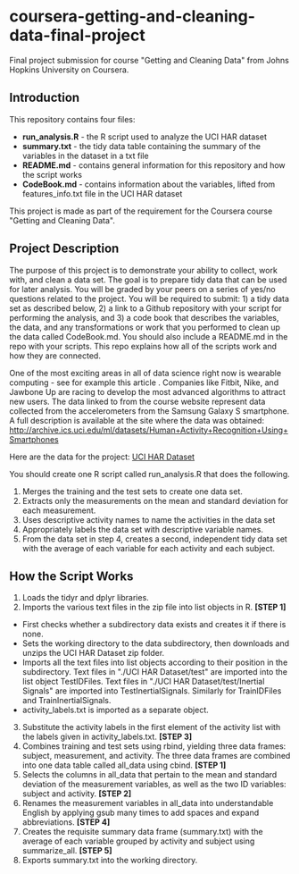 # coursera-getting-and-cleaning-data-final-project
Final project submission for course "Getting and Cleaning Data" from Johns Hopkins University on Coursera.

## Introduction
This repository contains four files: 
* **run_analysis.R** - the R script used to analyze the UCI HAR dataset
* **summary.txt** - the tidy data table containing the summary of the variables in the dataset in a txt file
* **README.md** - contains general information for this repository and how the script works
* **CodeBook.md** - contains information about the variables, lifted from features_info.txt file in the UCI HAR dataset

This project is made as part of the requirement for the Coursera course "Getting and Cleaning Data".


## Project Description
The purpose of this project is to demonstrate your ability to collect, work with, and clean a data set. The goal is to prepare tidy data that can be used for later analysis. You will be graded by your peers on a series of yes/no questions related to the project. You will be required to submit: 1) a tidy data set as described below, 2) a link to a Github repository with your script for performing the analysis, and 3) a code book that describes the variables, the data, and any transformations or work that you performed to clean up the data called CodeBook.md. You should also include a README.md in the repo with your scripts. This repo explains how all of the scripts work and how they are connected.

One of the most exciting areas in all of data science right now is wearable computing - see for example this article . Companies like Fitbit, Nike, and Jawbone Up are racing to develop the most advanced algorithms to attract new users. The data linked to from the course website represent data collected from the accelerometers from the Samsung Galaxy S smartphone. A full description is available at the site where the data was obtained:
http://archive.ics.uci.edu/ml/datasets/Human+Activity+Recognition+Using+Smartphones

Here are the data for the project:
[UCI HAR Dataset](https://d396qusza40orc.cloudfront.net/getdata%2Fprojectfiles%2FUCI%20HAR%20Dataset.zip "UCI HAR Dataset")

You should create one R script called run_analysis.R that does the following.

1. Merges the training and the test sets to create one data set.
2. Extracts only the measurements on the mean and standard deviation for each measurement.
3. Uses descriptive activity names to name the activities in the data set
4. Appropriately labels the data set with descriptive variable names.
5. From the data set in step 4, creates a second, independent tidy data set with the average of each variable for each activity and each subject.


## How the Script Works
1. Loads the tidyr and dplyr libraries.
2. Imports the various text files in the zip file into list objects in R. **[STEP 1]**
* First checks whether a subdirectory data exists and creates it if there is none.
* Sets the working directory to the data subdirectory, then downloads and unzips the UCI HAR Dataset zip folder.
* Imports all the text files into list objects according to their position in the subdirectory. Text files in "./UCI HAR Dataset/test" are imported into the list object TestIDFiles. Text files in "./UCI HAR Dataset/test/Inertial Signals" are imported into TestInertialSignals. Similarly for TrainIDFiles and TrainInertialSignals.
* activity_labels.txt is imported as a separate object.
3. Substitute the activity labels in the first element of the activity list with the labels given in activity_labels.txt. **[STEP 3]**
4. Combines training and test sets using rbind, yielding three data frames: subject, measurement, and activity. The three data frames are combined into one data table called all_data using cbind. **[STEP 1]**
5. Selects the columns in all_data that pertain to the mean and standard deviation of the measurement variables, as well as the two ID variables: subject and activity. **[STEP 2]**
6. Renames the measurement variables in all_data into understandable English by applying gsub many times to add spaces and expand abbreviations. **[STEP 4]**
7. Creates the requisite summary data frame (summary.txt) with the average of each variable grouped by activity and subject using summarize_all. **[STEP 5]**
8. Exports summary.txt into the working directory.


